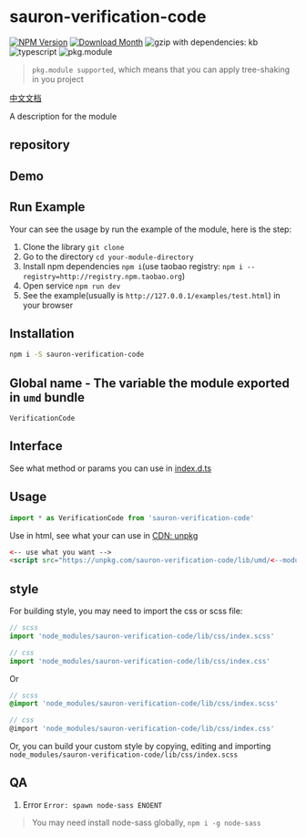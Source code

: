 # sauron-verification-code
[![NPM Version](http://img.shields.io/npm/v/@sauron/verification-code.svg?style=flat-square)](https://www.npmjs.com/package/)
[![Download Month](http://img.shields.io/npm/dm/@sauron/verification-code.svg?style=flat-square)](https://www.npmjs.com/package/sauron-verification-code)
![gzip with dependencies: kb](https://img.shields.io/badge/gzip--with--dependencies-kb-brightgreen.svg "gzip with dependencies: kb")
![typescript](https://img.shields.io/badge/typescript-supported-blue.svg "typescript")
![pkg.module](https://img.shields.io/badge/pkg.module-supported-blue.svg "pkg.module")

> `pkg.module supported`, which means that you can apply tree-shaking in you project

[中文文档](./README-CN.md)

A description for the module

## repository


## Demo


## Run Example
Your can see the usage by run the example of the module, here is the step:

1. Clone the library `git clone `
2. Go to the directory `cd your-module-directory`
3. Install npm dependencies `npm i`(use taobao registry: `npm i --registry=http://registry.npm.taobao.org`)
4. Open service `npm run dev`
5. See the example(usually is `http://127.0.0.1/examples/test.html`) in your browser

## Installation
```bash
npm i -S sauron-verification-code
```

## Global name - The variable the module exported in `umd` bundle
`VerificationCode`

## Interface
See what method or params you can use in [index.d.ts](./index.d.ts)

## Usage
```js
import * as VerificationCode from 'sauron-verification-code'
```

Use in html, see what your can use in [CDN: unpkg](https://unpkg.com/sauron-verification-code/lib/umd/)
```html
<-- use what you want -->
<script src="https://unpkg.com/sauron-verification-code/lib/umd/<--module-->.js"></script>
```

## style
For building style, you may need to import the css or scss file:
```js
// scss
import 'node_modules/sauron-verification-code/lib/css/index.scss'

// css
import 'node_modules/sauron-verification-code/lib/css/index.css'
```
Or
```scss
// scss
@import 'node_modules/sauron-verification-code/lib/css/index.scss'

// css
@import 'node_modules/sauron-verification-code/lib/css/index.css'
```

Or, you can build your custom style by copying, editing and importing `node_modules/sauron-verification-code/lib/css/index.scss`

## QA

1. Error `Error: spawn node-sass ENOENT`

> You may need install node-sass globally, `npm i -g node-sass`
